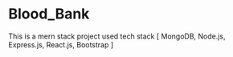 # Blood_Bank
This is a mern stack project
used tech stack [ MongoDB, Node.js, Express.js, React.js, Bootstrap ]
